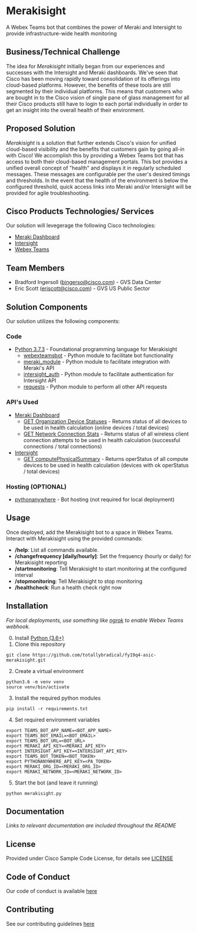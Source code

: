 # Merakisight

A Webex Teams bot that combines the power of Meraki and Intersight to provide infrastructure-wide health monitoring


## Business/Technical Challenge

The idea for *Merakisight* initially began from our experiences and successes with the Intersight and Meraki dashboards. We've seen that Cisco has been moving rapidly toward consolidation of its offerings into cloud-based platforms. However, the benefits of these tools are still segmented by their individual platforms. This means that customers who are bought in to the Cisco vision of single pane of glass management for all their Cisco products still have to login to each portal individually in order to get an insight into the overall health of their environment.


## Proposed Solution

*Merakisight* is a solution that further extends Cisco's vision for unified cloud-based visibility and the benefits that customers gain by going all-in with Cisco! We accomplish this by providing a Webex Teams bot that has access to both their cloud-based management portals. This bot provides a unified overall concept of "health" and displays it in regularly scheduled messages. These messages are configurable per the user's desired timings and thresholds. In the event that the health of the environment is below the configured threshold, quick access links into Meraki and/or Intersight will be provided for agile troubleshooting.  


## Cisco Products Technologies/ Services

Our solution will levegerage the following Cisco technologies:

* [Meraki Dashboard](https://meraki.cisco.com/)
* [Intersight](https://intersight.com/)
* [Webex Teams](https://www.webex.com/team-collaboration.html)

## Team Members

* Bradford Ingersoll (<bingerso@cisco.com>) - GVS Data Center
* Eric Scott (<eriscott@cisco.com>) - GVS US Public Sector


## Solution Components

Our solution utilizes the following components:

### Code
* [Python 3.7.3](https://www.python.org/) - Foundational programming language for Merakisight
    * [webexteamsbot](https://github.com/hpreston/webexteamsbot/tree/master/webexteamsbot) - Python module to facilitate bot functionality
    * [meraki_module](https://github.com/meraki/dashboard-api-python) - Python module to facilitate integration with Meraki's API
    * [intersight_auth](https://github.com/movinalot/intersight-rest-api/blob/master/intersight_auth.py) - Python module to facilitate authentication for Intersight API
    * [requests](https://2.python-requests.org/en/master/) - Python module to perform all other API requests

### API's Used
* [Meraki Dashboard](https://developer.cisco.com/meraki/api/)
    * [GET Organization Device Statuses](https://developer.cisco.com/meraki/api/#/rest/api-endpoints/organizations/get-organization-device-statuses) - Returns status of all devices to be used in health calculation (online devices / total devices)
    * [GET Network Connection Stats](https://developer.cisco.com/meraki/api/#/rest/api-endpoints/wireless-health/get-network-connection-stats) - Returns status of all wireless client connection attempts to be used in health calculation (successful connections / total connections) 
* [Intersight](https://intersight.com/apidocs/introduction/overview/)
    * [GET computePhysicalSummary](https://intersight.com/apidocs/compute/PhysicalSummaries/get/) - Returns operStatus of all compute devices to be used in health calculation (devices with ok operStatus / total devices)

### Hosting (OPTIONAL)
* [pythonanywhere](https://www.pythonanywhere.com) - Bot hosting (not required for local deployment)


## Usage

Once deployed, add the Merakisight bot to a space in Webex Teams.
Interact with Merakisight using the provided commands:
* **/help**: List all commands available.
* **/changefrequency [daily/hourly]**: Set the frequency (hourly or daily) for Merakisight reporting
* **/startmonitoring**: Tell Merakisight to start monitoring at the configured interval
* **/stopmonitoring**: Tell Merakisight to stop monitoring
* **/healthcheck**: Run a health check right now


## Installation

*For local deployments, use something like [ngrok](https://ngrok.com/) to enable Webex Teams webhook.*

0. Install [Python (3.6+)](https://www.python.org/downloads/)
1. Clone this repository
```
git clone https://github.com/totallybradical/fy19q4-asic-merakisight.git
```
2. Create a virtual environment
```
python3.6 -m venv venv
source venv/bin/activate
```
3. Install the required python modules
```
pip install -r requirements.txt
```
4. Set required environment variables
```
export TEAMS_BOT_APP_NAME=<BOT_APP_NAME>
export TEAMS_BOT_EMAIL=<BOT_EMAIL>
export TEAMS_BOT_URL=<BOT_URL>
export MERAKI_API_KEY=<MERAKI_API_KEY>
export INTERSIGHT_API_KEY=<INTERSIGHT_API_KEY>
export TEAMS_BOT_TOKEN=<BOT_TOKEN>
export PYTHONANYWHERE_API_KEY=<PA_TOKEN>
export MERAKI_ORG_ID=<MERAKI_ORG_ID>
export MERAKI_NETWORK_ID=<MERAKI_NETWORK_ID>
```
5. Start the bot (and leave it running)
```
python merakisight.py
```


## Documentation

*Links to relevant documentation are included throughout the README*


## License

Provided under Cisco Sample Code License, for details see [LICENSE](./LICENSE.md)

## Code of Conduct

Our code of conduct is available [here](./CODE_OF_CONDUCT.md)

## Contributing

See our contributing guidelines [here](./CONTRIBUTING.md)
